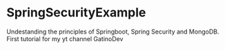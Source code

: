 # SpringSecurityExample
Undestanding the principles of Springboot, Spring Security and MongoDB. First tutorial for my yt channel GatinoDev

